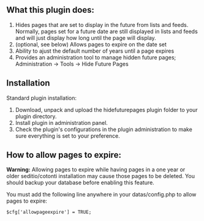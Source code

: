 
What this plugin does:
-----------------------------------

1. Hides pages that are set to display in the future from lists and feeds. Normally, pages set for a future date
are still displayed in lists and feeds and will just display how long until the page will display.
2. (optional, see below) Allows pages to expire on the date set
3. Ability to ajust the default number of years until a page expires 
4. Provides an administration tool to manage hidden future pages; Administration -> Tools -> Hide Future Pages


Installation
-----------------------------------

Standard plugin installation:

1. Download, unpack and upload the hidefuturepages plugin folder to your plugin directory.
2. Install plugin in administration panel.
3. Check the plugin's configurations in the plugin administration to make sure everything is set to your
preference.


How to allow pages to expire:
-----------------------------------

**Warning:** Allowing pages to expire while having pages in a one year or older seditio/cotonti installation 
may cause those pages to be deleted. You should backup your database before enabling this feature.

You must add the following line anywhere in your datas/config.php to allow pages to expire:

``$cfg['allowpageexpire'] = TRUE;``